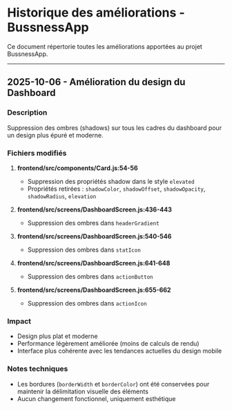 # Historique des améliorations - BussnessApp

Ce document répertorie toutes les améliorations apportées au projet BussnessApp.

---

## 2025-10-06 - Amélioration du design du Dashboard

### Description
Suppression des ombres (shadows) sur tous les cadres du dashboard pour un design plus épuré et moderne.

### Fichiers modifiés
1. **frontend/src/components/Card.js:54-56**
   - Suppression des propriétés shadow dans le style `elevated`
   - Propriétés retirées : `shadowColor`, `shadowOffset`, `shadowOpacity`, `shadowRadius`, `elevation`

2. **frontend/src/screens/DashboardScreen.js:436-443**
   - Suppression des ombres dans `headerGradient`

3. **frontend/src/screens/DashboardScreen.js:540-546**
   - Suppression des ombres dans `statIcon`

4. **frontend/src/screens/DashboardScreen.js:641-648**
   - Suppression des ombres dans `actionButton`

5. **frontend/src/screens/DashboardScreen.js:655-662**
   - Suppression des ombres dans `actionIcon`

### Impact
- Design plus plat et moderne
- Performance légèrement améliorée (moins de calculs de rendu)
- Interface plus cohérente avec les tendances actuelles du design mobile

### Notes techniques
- Les bordures (`borderWidth` et `borderColor`) ont été conservées pour maintenir la délimitation visuelle des éléments
- Aucun changement fonctionnel, uniquement esthétique
